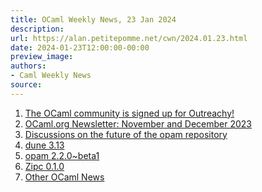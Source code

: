```yaml
---
title: OCaml Weekly News, 23 Jan 2024
description:
url: https://alan.petitepomme.net/cwn/2024.01.23.html
date: 2024-01-23T12:00:00-00:00
preview_image:
authors:
- Caml Weekly News
source:
---
```


<ol><li><a href="https://alan.petitepomme.net/cwn/2024.01.23.html#1">The OCaml community is signed up for Outreachy!</a></li><li><a href="https://alan.petitepomme.net/cwn/2024.01.23.html#2">OCaml.org Newsletter: November and December 2023</a></li><li><a href="https://alan.petitepomme.net/cwn/2024.01.23.html#3">Discussions on the future of the opam repository</a></li><li><a href="https://alan.petitepomme.net/cwn/2024.01.23.html#4">dune 3.13</a></li><li><a href="https://alan.petitepomme.net/cwn/2024.01.23.html#5">opam 2.2.0~beta1</a></li><li><a href="https://alan.petitepomme.net/cwn/2024.01.23.html#6">Zipc 0.1.0</a></li><li><a href="https://alan.petitepomme.net/cwn/2024.01.23.html#7">Other OCaml News</a></li></ol>
